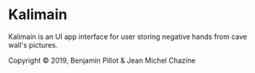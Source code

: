 # Kalimain

Kalimain is an UI app interface for user storing negative hands from cave wall's pictures.

Copyright © 2019, Benjamin Pillot & Jean Michel Chazine

